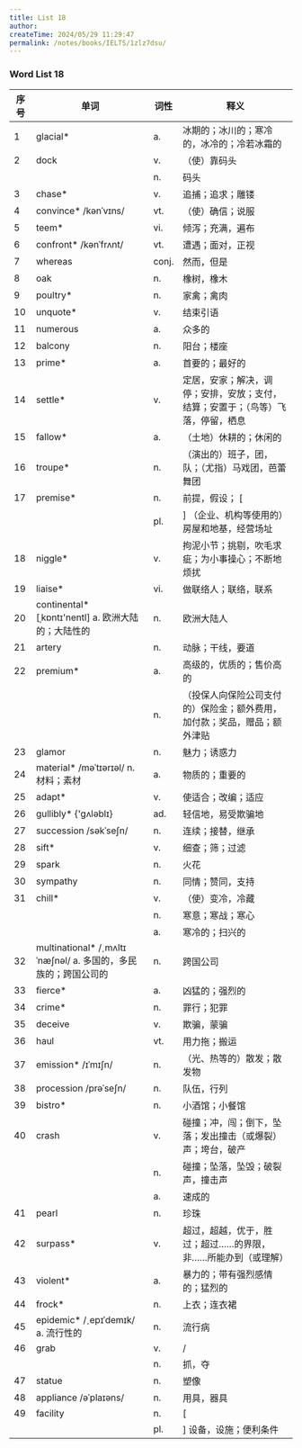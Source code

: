 ```yaml
---
title: List 18
author:
createTime: 2024/05/29 11:29:47
permalink: /notes/books/IELTS/1zlz7dsu/
---
```


### Word List 18

| 序号 | 单词       | 词性    | 释义                                  |
|------|------------|---------|---------------------------------------|
| 1 | glacial* | a. | 冰期的；冰川的；寒冷的，冰冷的；冷若冰霜的 |
| 2 | dock | v. | （使）靠码头 |
|      |            | n.   | 码头 |
| 3 | chase* | v. | 追捕；追求；雕镂 |
| 4 | convince* /kənˈvɪns/ | vt. | （使）确信；说服 |
| 5 | teem* | vi. | 倾泻；充满，遍布 |
| 6 | confront* /kənˈfrʌnt/ | vt. | 遭遇；面对，正视 |
| 7 | whereas | conj. | 然而，但是 |
| 8 | oak | n. | 橡树，橡木 |
| 9 | poultry* | n. | 家禽；禽肉 |
| 10 | unquote* | v. | 结束引语 |
| 11 | numerous | a. | 众多的 |
| 12 | balcony | n. | 阳台；楼座 |
| 13 | prime* | a. | 首要的；最好的 |
| 14 | settle* | v. | 定居，安家；解决，调停；安排，安放；支付，结算；安置于；（鸟等）飞落，停留，栖息 |
| 15 | fallow* | a. | （土地）休耕的；休闲的 |
| 16 | troupe* | n. | （演出的）班子，团，队；（尤指）马戏团，芭蕾舞团 |
| 17 | premise* | n. | 前提，假设； [ |
|      |            | pl.   | ] （企业、机构等使用的）房屋和地基，经营场址 |
| 18 | niggle* | v. | 拘泥小节；挑剔，吹毛求疵；为小事操心；不断地烦扰 |
| 19 | liaise* | vi. | 做联络人；联络，联系 |
| 20 | continental* [ˌkɒntɪ'nentl] a. 欧洲大陆的；大陆性的 | n. | 欧洲大陆人 |
| 21 | artery | n. | 动脉；干线，要道 |
| 22 | premium* | a. | 高级的，优质的；售价高的 |
|      |            | n.   | （投保人向保险公司支付的）保险金；额外费用，加付款；奖品，赠品；额外津贴 |
| 23 | glamor | n. | 魅力；诱惑力 |
| 24 | material* /məˈtɪərɪəl/ n. 材料；素材 | a. | 物质的；重要的 |
| 25 | adapt* | v. | 使适合；改编；适应 |
| 26 | gullibly* {'gʌləblɪ} | ad. | 轻信地，易受欺骗地 |
| 27 | succession /səkˈseʃn/ | n. | 连续；接替，继承 |
| 28 | sift* | v. | 细查；筛；过滤 |
| 29 | spark | n. | 火花 |
| 30 | sympathy | n. | 同情；赞同，支持 |
| 31 | chill* | v. | （使）变冷，冷藏 |
|      |            | n.   | 寒意；寒战；寒心 |
|      |            | a.   | 寒冷的；扫兴的 |
| 32 | multinational* /ˏmʌltɪˈnæʃnəl/ a. 多国的，多民族的；跨国公司的 | n. | 跨国公司 |
| 33 | fierce* | a. | 凶猛的；强烈的 |
| 34 | crime* | n. | 罪行；犯罪 |
| 35 | deceive | v. | 欺骗，蒙骗 |
| 36 | haul | vt. | 用力拖；搬运 |
| 37 | emission* /ɪˈmɪʃn/ | n. | （光、热等的）散发；散发物 |
| 38 | procession /prəˈseʃn/ | n. | 队伍，行列 |
| 39 | bistro* | n. | 小酒馆；小餐馆 |
| 40 | crash | v. | 碰撞；冲，闯；倒下，坠落；发出撞击（或爆裂）声；垮台，破产 |
|      |            | n.   | 碰撞；坠落，坠毁；破裂声，撞击声 |
|      |            | a.   | 速成的 |
| 41 | pearl | n. | 珍珠 |
| 42 | surpass* | v. | 超过，超越，优于，胜过；超过……的界限，非……所能办到（或理解） |
| 43 | violent* | a. | 暴力的；带有强烈感情的；猛烈的 |
| 44 | frock* | n. | 上衣；连衣裙 |
| 45 | epidemic* /ˏepɪˈdemɪk/ a. 流行性的 | n. | 流行病 |
| 46 | grab | v. | / |
|      |            | n.   | 抓，夺 |
| 47 | statue | n. | 塑像 |
| 48 | appliance /əˈplaɪəns/ | n. | 用具，器具 |
| 49 | facility | n. | [ |
|      |            | pl.   | ] 设备，设施；便利条件 |